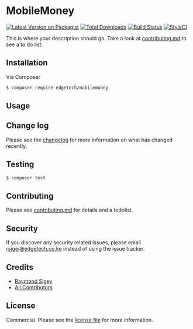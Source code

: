 # MobileMoney

[![Latest Version on Packagist][ico-version]][link-packagist]
[![Total Downloads][ico-downloads]][link-downloads]
[![Build Status][ico-travis]][link-travis]
[![StyleCI][ico-styleci]][link-styleci]

This is where your description should go. Take a look at [contributing.md](contributing.md) to see a to do list.

## Installation

Via Composer

``` bash
$ composer require edgetech/mobilemoney
```

## Usage

## Change log

Please see the [changelog](changelog.md) for more information on what has changed recently.

## Testing

``` bash
$ composer test
```

## Contributing

Please see [contributing.md](contributing.md) for details and a todolist.

## Security

If you discover any security related issues, please email rsigei@edgetech.co.ke instead of using the issue tracker.

## Credits

- [Raymond Sigey][link-author]
- [All Contributors][link-contributors]

## License

Commercial. Please see the [license file](license.md) for more information.

[ico-version]: https://img.shields.io/packagist/v/edgetech/mobilemoney.svg?style=flat-square
[ico-downloads]: https://img.shields.io/packagist/dt/edgetech/mobilemoney.svg?style=flat-square
[ico-travis]: https://img.shields.io/travis/edgetech/mobilemoney/master.svg?style=flat-square
[ico-styleci]: https://styleci.io/repos/12345678/shield

[link-packagist]: https://packagist.org/packages/edgetech/mobilemoney
[link-downloads]: https://packagist.org/packages/edgetech/mobilemoney
[link-travis]: https://travis-ci.org/edgetech/mobilemoney
[link-styleci]: https://styleci.io/repos/12345678
[link-author]: https://github.com/edgetech
[link-contributors]: ../../contributors]